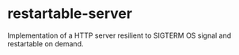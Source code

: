 # restartable-server
Implementation of a HTTP server resilient to SIGTERM OS signal and restartable on demand.
